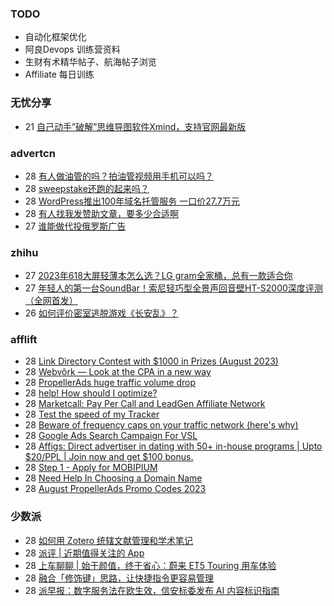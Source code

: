 ### TODO
-  自动化框架优化
-  阿良Devops 训练营资料
-  生财有术精华帖子、航海帖子浏览
-  Affiliate 每日训练

### 无忧分享
<!-- ruyo:START -->
-  21 [自己动手”破解”思维导图软件Xmind，支持官网最新版](https://51.ruyo.net/18460.html)<!-- ruyo:END -->

### advertcn
<!-- advertcn:START -->
-  28 [有人做油管的吗？拍油管视频用手机可以吗？](https://www.advertcn.com/forum.php?mod=viewthread&tid=111846)
-  28 [sweepstake还跑的起来吗？](https://www.advertcn.com/forum.php?mod=viewthread&tid=111842)
-  28 [WordPress推出100年域名托管服务 一口价27.7万元](https://www.advertcn.com/forum.php?mod=viewthread&tid=111839)
-  28 [有人找我发赞助文章，要多少合适啊](https://www.advertcn.com/forum.php?mod=viewthread&tid=111837)
-  27 [谁能做代投俄罗斯广告](https://www.advertcn.com/forum.php?mod=viewthread&tid=111835)<!-- advertcn:END -->

### zhihu
<!-- zhihu:START -->
-  27 [2023年618大屏轻薄本怎么选？LG gram全家桶，总有一款适合你](http://zhuanlan.zhihu.com/p/632641888?utm_campaign=rss&utm_medium=rss&utm_source=rss&utm_content=title)
-  27 [年轻人的第一台SoundBar！索尼轻巧型全景声回音壁HT-S2000深度评测（全网首发）](http://zhuanlan.zhihu.com/p/630990296?utm_campaign=rss&utm_medium=rss&utm_source=rss&utm_content=title)
-  26 [如何评价密室逃脱游戏《长安乱》？](http://www.zhihu.com/question/563950552/answer/3045961312?utm_campaign=rss&utm_medium=rss&utm_source=rss&utm_content=title)<!-- zhihu:END -->

### afflift
<!-- afflift:START -->
-  28 [Link Directory Contest with $1000 in Prizes &lpar;August 2023&rpar;](https://afflift.com/f/threads/link-directory-contest-with-1000-in-prizes-august-2023.11479/)
-  28 [Webvõrk — Look at the CPA in a new way](https://afflift.com/f/threads/webv%C3%B5rk-%E2%80%94-look-at-the-cpa-in-a-new-way.2820/)
-  28 [PropellerAds huge traffic volume drop](https://afflift.com/f/threads/propellerads-huge-traffic-volume-drop.11516/)
-  28 [help! How should I optimize?](https://afflift.com/f/threads/help-how-should-i-optimize.11484/)
-  28 [Marketcall: Pay Per Call and LeadGen Affiliate Network](https://afflift.com/f/threads/marketcall-pay-per-call-and-leadgen-affiliate-network.5645/)
-  28 [Test the speed of my Tracker](https://afflift.com/f/threads/test-the-speed-of-my-tracker.11518/)
-  28 [Beware of frequency caps on your traffic network &lpar;here&#39;s why&rpar;](https://afflift.com/f/threads/beware-of-frequency-caps-on-your-traffic-network-heres-why.2972/)
-  28 [Google Ads Search Campaign For VSL](https://afflift.com/f/threads/google-ads-search-campaign-for-vsl.11517/)
-  28 [Affigs: Direct advertiser in dating with 50+ in-house programs | Upto $20/PPL | Join now and get $100 bonus.](https://afflift.com/f/threads/affigs-direct-advertiser-in-dating-with-50-in-house-programs-upto-20-ppl-join-now-and-get-100-bonus.11506/)
-  28 [Step 1 - Apply for MOBIPIUM](https://afflift.com/f/threads/step-1-apply-for-mobipium.2938/)
-  28 [Need Help In Choosing a Domain Name](https://afflift.com/f/threads/need-help-in-choosing-a-domain-name.11514/)
-  28 [August PropellerAds Promo Codes 2023](https://afflift.com/f/threads/august-propellerads-promo-codes-2023.11410/)<!-- afflift:END -->

### 少数派
<!-- sspai:START -->
-  28 [如何用 Zotero 统辖文献管理和学术笔记](https://sspai.com/prime/story/integrated-academic-reading-writing-in-zotero)
-  28 [派评 | 近期值得关注的 App](https://sspai.com/post/82494)
-  28 [上车聊聊 | 始于颜值，终于省心：蔚来 ET5 Touring 用车体验](https://sspai.com/post/82468)
-  28 [融合「修饰键」思路，让快捷指令更容易管理](https://sspai.com/post/82166)
-  28 [派早报：数字服务法在欧生效，信安标委发布 AI 内容标识指南](https://sspai.com/post/82469)<!-- sspai:END -->
